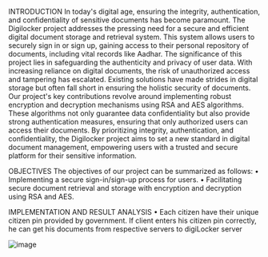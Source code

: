 INTRODUCTION
In today's digital age, ensuring the integrity, authentication, and confidentiality of sensitive 
documents has become paramount. The Digilocker project addresses the pressing need for a 
secure and efficient digital document storage and retrieval system. This system allows users 
to securely sign in or sign up, gaining access to their personal repository of documents, 
including vital records like Aadhar.
The significance of this project lies in safeguarding the authenticity and privacy of user data. 
With increasing reliance on digital documents, the risk of unauthorized access and tampering 
has escalated. Existing solutions have made strides in digital storage but often fall short in 
ensuring the holistic security of documents.
Our project's key contributions revolve around implementing robust encryption and 
decryption mechanisms using RSA and AES algorithms. These algorithms not only guarantee 
data confidentiality but also provide strong authentication measures, ensuring that only 
authorized users can access their documents.
By prioritizing integrity, authentication, and confidentiality, the Digilocker project aims to set 
a new standard in digital document management, empowering users with a trusted and secure 
platform for their sensitive information.


OBJECTIVES
The objectives of our project can be summarized as follows:
• Implementing a secure sign-in/sign-up process for users.
• Facilitating secure document retrieval and storage with encryption and decryption 
using RSA and AES.

IMPLEMENTATION AND RESULT ANALYSIS 
• Each citizen have their unique citizen pin provided by government. If client enters his 
citizen pin correctly, he can get his documents from respective servers to digiLocker 
server




![image](https://github.com/jaiditya454/DigiLocker/assets/115802490/7185ddaa-5b9e-487b-841e-ec426f62fb50)


